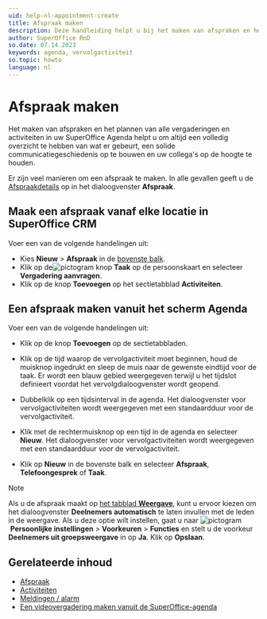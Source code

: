 ```yaml
---
uid: help-nl-appointment-create
title: Afspraak maken
description: Deze handleiding helpt u bij het maken van afspraken en het bekijken van de verschillende soorten beschikbare activiteitenopties.
author: SuperOffice RnD
so.date: 07.14.2023
keywords: agenda, vervolgactiviteit
so.topic: howto
language: nl
---
```


# Afspraak maken

Het maken van afspraken en het plannen van alle vergaderingen en activiteiten in uw SuperOffice Agenda helpt u om altijd een volledig overzicht te hebben van wat er gebeurt, een solide communicatiegeschiedenis op te bouwen en uw collega's op de hoogte te houden.

Er zijn veel manieren om een afspraak te maken. In alle gevallen geeft u de [Afspraakdetails][2] op in het dialoogvenster **Afspraak**.

## Maak een afspraak vanaf elke locatie in SuperOffice CRM

Voer een van de volgende handelingen uit:

* Kies **Nieuw** > **Afspraak** in de [bovenste balk][3].
* Klik op de![pictogram][img1] knop **Taak** op de persoonskaart en selecteer **Vergadering aanvragen**.
* Klik op de knop **Toevoegen** op het sectietabblad **Activiteiten**.

## Een afspraak maken vanuit het scherm Agenda

Voer een van de volgende handelingen uit:

* Klik op de knop **Toevoegen** op de sectietabbladen.

* Klik op de tijd waarop de vervolgactiviteit moet beginnen, houd de muisknop ingedrukt en sleep de muis naar de gewenste eindtijd voor de taak. Er wordt een blauw gebied weergegeven terwijl u het tijdslot definieert voordat het vervolgdialoogvenster wordt geopend.

* Dubbelklik op een tijdsinterval in de agenda. Het dialoogvenster voor vervolgactiviteiten wordt weergegeven met een standaardduur voor de vervolgactiviteit.

* Klik met de rechtermuisknop op een tijd in de agenda en selecteer **Nieuw**. Het dialoogvenster voor vervolgactiviteiten wordt weergegeven met een standaardduur voor de vervolgactiviteit.

* Klik op **Nieuw** in de bovenste balk en selecteer **Afspraak**, **Telefoongesprek** of **Taak**.

> [!NOTE]
> Als u de afspraak maakt op [het tabblad **Weergave**][1], kunt u ervoor kiezen om het dialoogvenster **Deelnemers automatisch** te laten invullen met de leden in de weergave. Als u deze optie wilt instellen, gaat u naar ![pictogram][img2] **Persoonlijke instellingen** > **Voorkeuren** > **Functies** en stelt u de voorkeur **Deelnemers uit groepsweergave** in op **Ja**. Klik op **Opslaan**.

## Gerelateerde inhoud

* [Afspraak][6]
* [Activiteiten][4]
* [Meldingen / alarm][5]
* [Een videovergadering maken vanuit de SuperOffice-agenda][8]

<!-- Referenced links -->
[1]: screen/view.md
[2]: screen/dialog-for-followups.md
[3]: ../../learn/getting-started/main-screen/buttons-in-menu-bar.md
[4]: ../../learn/basics/activity.md
[5]: set-alarm.md
[6]:follow-ups.md#apt
[8]: video-meetings.md

<!-- Referenced images -->
[img1]: ../../../media/icons/btn-menu.png
[img2]: ../../../media/icons/personal-settings-small.png
